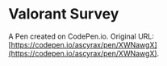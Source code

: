 # Valorant Survey

A Pen created on CodePen.io. Original URL: [https://codepen.io/ascyrax/pen/XWNawgX](https://codepen.io/ascyrax/pen/XWNawgX).


